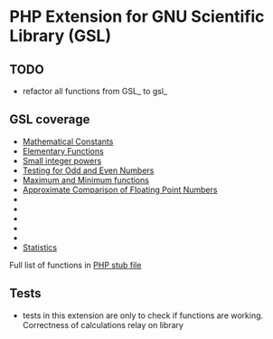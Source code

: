 # PHP Extension for GNU Scientific Library (GSL)

## TODO
* refactor all functions from GSL_ to gsl_

## GSL coverage
* [Mathematical Constants](https://www.gnu.org/software/gsl/doc/html/math.html#mathematical-constants)
* [Elementary Functions](https://www.gnu.org/software/gsl/doc/html/math.html#elementary-functions)
* [Small integer powers](https://www.gnu.org/software/gsl/doc/html/math.html#small-integer-powers)
* [Testing for Odd and Even Numbers](https://www.gnu.org/software/gsl/doc/html/math.html#testing-for-odd-and-even-numbers)
* [Maximum and Minimum functions](https://www.gnu.org/software/gsl/doc/html/math.html#maximum-and-minimum-functions)
* [Approximate Comparison of Floating Point Numbers](https://www.gnu.org/software/gsl/doc/html/math.html#approximate-comparison-of-floating-point-numbers)
* []()
* []()
* []()
* []()
* []()
* [Statistics](https://www.gnu.org/software/gsl/doc/html/statistics.html)

Full list of functions in [PHP stub file](gslext.stub.php)

## Tests
* tests in this extension are only to check if functions are working. Correctness of calculations relay on library
